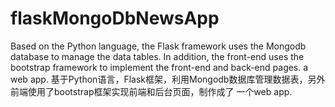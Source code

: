 # flaskMongoDbNewsApp
Based on the Python language, the Flask framework uses the Mongodb database to manage the data tables. In addition, the front-end uses the bootstrap framework to implement the front-end and back-end pages. a web app. 基于Python语言，Flask框架，利用Mongodb数据库管理数据表，另外前端使用了bootstrap框架实现前端和后台页面，制作成了 一个web app.
